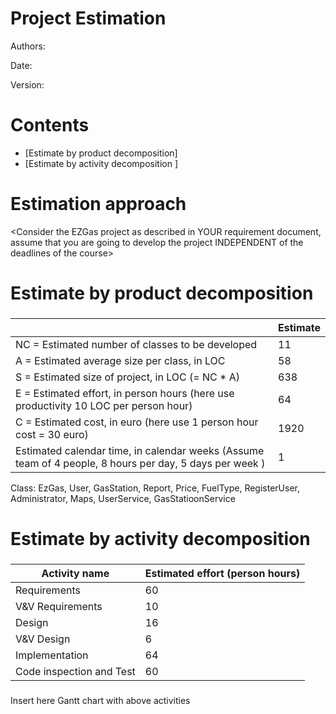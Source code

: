 # Project Estimation  

Authors:

Date:

Version:

# Contents



- [Estimate by product decomposition]
- [Estimate by activity decomposition ]



# Estimation approach

<Consider the EZGas  project as described in YOUR requirement document, assume that you are going to develop the project INDEPENDENT of the deadlines of the course>

# Estimate by product decomposition



### 

|             | Estimate                        |             
| ----------- | ------------------------------- |  
| NC =  Estimated number of classes to be developed   |        11                     |             
|  A = Estimated average size per class, in LOC       |                58            | 
| S = Estimated size of project, in LOC (= NC * A) | 638 |
| E = Estimated effort, in person hours (here use productivity 10 LOC per person hour)  | 64                                     |   
| C = Estimated cost, in euro (here use 1 person hour cost = 30 euro) | 1920 | 
| Estimated calendar time, in calendar weeks (Assume team of 4 people, 8 hours per day, 5 days per week ) |  1                  |               

Class: EzGas, User, GasStation, Report, Price, FuelType, RegisterUser, Administrator, Maps, UserService, GasStatioonService

# Estimate by activity decomposition



### 

|         Activity name    | Estimated effort (person hours)   |             
| ----------- | ------------------------------- | 
| Requirements| 60 |
| V&V Requirements | 10 |
| Design | 16 |
| V&V Design | 6 |
| Implementation | 64 |
| Code inspection and Test | 60 |


###
Insert here Gantt chart with above activities

